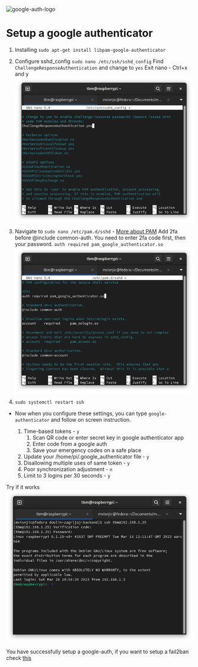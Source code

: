 ![google-auth-logo](https://imgs.search.brave.com/cVBBbILbEJQmNpcAZN1UBunpfS5VtRHdkCTe5Anhs50/rs:fit:299:299:1/g:ce/aHR0cHM6Ly9pMC53/cC5jb20vYXBwc2xv/dmEuY29tL3dwLWNv/bnRlbnQvdXBsb2Fk/cy8yMDE4LzAzL0dv/b2dsZS1BdXRoZW50/aWNhdG9yLWxvZ28u/anBn)

# Setup a google authenticator

1. Installing
   `sudo apt-get install libpam-google-authenticator`

2. Configure sshd_config
   `sudo nano /etc/ssh/sshd_config`
   Find `ChallengeResponseAuthentication` and change to `yes`
   Exit nano - Ctrl+x and y
   ![screenshot-sshd-config](Screenshot%20from%202023-03-18%2011-27-36.png)

3. Navigate to `sudo nano /etc/pam.d/sshd` - [More about PAM](https://www.tecmint.com/configure-pam-in-centos-ubuntu-linux/)
   Add 2fa before @include common-auth. You need to enter 2fa code first, then your password.
   `auth required pam_google_authenticator.so`
   ![screenshot-pam.d-sshd](Screenshot%20from%202023-03-18%2011-37-45.png)

4. `sudo systemctl restart ssh`

- Now when you configure these settings, you can type `google-authenticator` and follow on screen instruction.

  1. Time-based tokens - `y`
     1. Scan QR code or enter secret key in google authenticator app
     2. Enter code from a google auth
     3. Save your emergency codes on a safe place
  2. Update your /home/pi/.google_authenticator file - `y`
  3. Disallowing multiple uses of same token - `y`
  4. Poor synchronization adjustment - `n`
  5. Limit to 3 logins per 30 seconds - `y`

Try if it works
![check-google-auth](Screenshot%20from%202023-03-18%2011-53-14.png)

You have successfully setup a google-auth, if you want to setup a fail2ban check [this](https://github.com/mvisnjic/RPI-tutorials/tree/main/setup-fail2ban)
